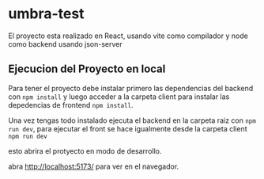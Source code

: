 # umbra-test

El proyecto esta realizado en React, usando vite como compilador y node como backend usando json-server

## Ejecucion del Proyecto en local

Para tener el proyecto debe instalar primero las dependencias del backend con `npm install` y luego acceder a la carpeta client 
para instalar las depedencias de frontend `npm install`.

Una vez tengas todo instalado ejecuta el backend en la carpeta raiz con `npm run dev`, para ejecutar el front se hace igualmente desde la carpeta client
`npm run dev`

esto abrira el protyecto en modo de desarrollo.

abra [http://localhost:5173/](http://localhost:5173/) para ver en el navegador.


